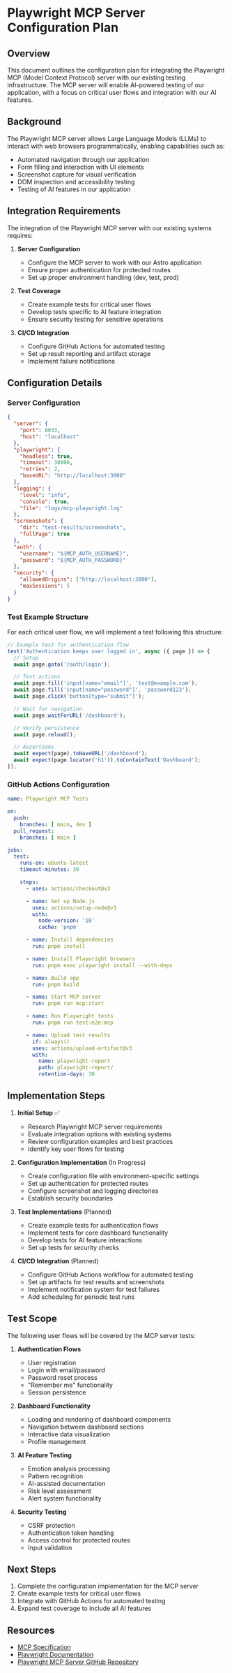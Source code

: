 # Playwright MCP Server Configuration Plan

## Overview

This document outlines the configuration plan for integrating the Playwright MCP (Model Context Protocol) server with our existing testing infrastructure. The MCP server will enable AI-powered testing of our application, with a focus on critical user flows and integration with our AI features.

## Background

The Playwright MCP server allows Large Language Models (LLMs) to interact with web browsers programmatically, enabling capabilities such as:
- Automated navigation through our application
- Form filling and interaction with UI elements
- Screenshot capture for visual verification
- DOM inspection and accessibility testing
- Testing of AI features in our application

## Integration Requirements

The integration of the Playwright MCP server with our existing systems requires:

1. **Server Configuration**
   - Configure the MCP server to work with our Astro application
   - Ensure proper authentication for protected routes
   - Set up proper environment handling (dev, test, prod)

2. **Test Coverage**
   - Create example tests for critical user flows
   - Develop tests specific to AI feature integration
   - Ensure security testing for sensitive operations

3. **CI/CD Integration**
   - Configure GitHub Actions for automated testing
   - Set up result reporting and artifact storage
   - Implement failure notifications

## Configuration Details

### Server Configuration

```json
{
  "server": {
    "port": 8033,
    "host": "localhost"
  },
  "playwright": {
    "headless": true,
    "timeout": 30000,
    "retries": 2,
    "baseURL": "http://localhost:3000"
  },
  "logging": {
    "level": "info",
    "console": true,
    "file": "logs/mcp-playwright.log"
  },
  "screenshots": {
    "dir": "test-results/screenshots",
    "fullPage": true
  },
  "auth": {
    "username": "${MCP_AUTH_USERNAME}",
    "password": "${MCP_AUTH_PASSWORD}"
  },
  "security": {
    "allowedOrigins": ["http://localhost:3000"],
    "maxSessions": 5
  }
}
```

### Test Example Structure

For each critical user flow, we will implement a test following this structure:

```typescript
// Example test for authentication flow
test('Authentication keeps user logged in', async ({ page }) => {
  // Setup
  await page.goto('/auth/login');

  // Test actions
  await page.fill('input[name="email"]', 'test@example.com');
  await page.fill('input[name="password"]', 'password123');
  await page.click('button[type="submit"]');

  // Wait for navigation
  await page.waitForURL('/dashboard');

  // Verify persistence
  await page.reload();

  // Assertions
  await expect(page).toHaveURL('/dashboard');
  await expect(page.locator('h1')).toContainText('Dashboard');
});
```

### GitHub Actions Configuration

```yaml
name: Playwright MCP Tests

on:
  push:
    branches: [ main, dev ]
  pull_request:
    branches: [ main ]

jobs:
  test:
    runs-on: ubuntu-latest
    timeout-minutes: 30

    steps:
      - uses: actions/checkout@v3

      - name: Set up Node.js
        uses: actions/setup-node@v3
        with:
          node-version: '18'
          cache: 'pnpm'

      - name: Install dependencies
        run: pnpm install

      - name: Install Playwright browsers
        run: pnpm exec playwright install --with-deps

      - name: Build app
        run: pnpm build

      - name: Start MCP server
        run: pnpm run mcp:start

      - name: Run Playwright tests
        run: pnpm run test:e2e:mcp

      - name: Upload test results
        if: always()
        uses: actions/upload-artifact@v3
        with:
          name: playwright-report
          path: playwright-report/
          retention-days: 30
```

## Implementation Steps

1. **Initial Setup** ✅
   - Research Playwright MCP server requirements
   - Evaluate integration options with existing systems
   - Review configuration examples and best practices
   - Identify key user flows for testing

2. **Configuration Implementation** (In Progress)
   - Create configuration file with environment-specific settings
   - Set up authentication for protected routes
   - Configure screenshot and logging directories
   - Establish security boundaries

3. **Test Implementations** (Planned)
   - Create example tests for authentication flows
   - Implement tests for core dashboard functionality
   - Develop tests for AI feature interactions
   - Set up tests for security checks

4. **CI/CD Integration** (Planned)
   - Configure GitHub Actions workflow for automated testing
   - Set up artifacts for test results and screenshots
   - Implement notification system for test failures
   - Add scheduling for periodic test runs

## Test Scope

The following user flows will be covered by the MCP server tests:

1. **Authentication Flows**
   - User registration
   - Login with email/password
   - Password reset process
   - "Remember me" functionality
   - Session persistence

2. **Dashboard Functionality**
   - Loading and rendering of dashboard components
   - Navigation between dashboard sections
   - Interactive data visualization
   - Profile management

3. **AI Feature Testing**
   - Emotion analysis processing
   - Pattern recognition
   - AI-assisted documentation
   - Risk level assessment
   - Alert system functionality

4. **Security Testing**
   - CSRF protection
   - Authentication token handling
   - Access control for protected routes
   - Input validation

## Next Steps

1. Complete the configuration implementation for the MCP server
2. Create example tests for critical user flows
3. Integrate with GitHub Actions for automated testing
4. Expand test coverage to include all AI features

## Resources

- [MCP Specification](https://modelcontextprotocol.io/specification)
- [Playwright Documentation](https://playwright.dev/docs/intro)
- [Playwright MCP Server GitHub Repository](https://github.com/microsoft/playwright-mcp)
